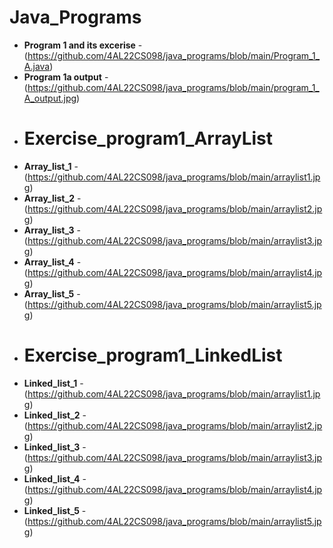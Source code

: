 # Java_Programs

- **Program 1 and its excerise** - (https://github.com/4AL22CS098/java_programs/blob/main/Program_1_A.java)
- **Program 1a output** - (https://github.com/4AL22CS098/java_programs/blob/main/program_1_A_output.jpg)
- # Exercise_program1_ArrayList
-  **Array_list_1** - (https://github.com/4AL22CS098/java_programs/blob/main/arraylist1.jpg)
-  **Array_list_2** - (https://github.com/4AL22CS098/java_programs/blob/main/arraylist2.jpg)
-  **Array_list_3** - (https://github.com/4AL22CS098/java_programs/blob/main/arraylist3.jpg)
-  **Array_list_4** - (https://github.com/4AL22CS098/java_programs/blob/main/arraylist4.jpg)
-  **Array_list_5** - (https://github.com/4AL22CS098/java_programs/blob/main/arraylist5.jpg)
-  # Exercise_program1_LinkedList
-  **Linked_list_1** - (https://github.com/4AL22CS098/java_programs/blob/main/arraylist1.jpg)
-  **Linked_list_2** - (https://github.com/4AL22CS098/java_programs/blob/main/arraylist2.jpg)
-  **Linked_list_3** - (https://github.com/4AL22CS098/java_programs/blob/main/arraylist3.jpg)
-  **Linked_list_4** - (https://github.com/4AL22CS098/java_programs/blob/main/arraylist4.jpg)
-  **Linked_list_5** - (https://github.com/4AL22CS098/java_programs/blob/main/arraylist5.jpg)
